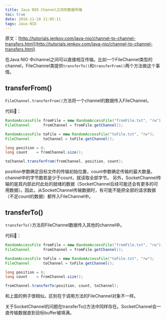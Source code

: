 ```yaml
---
title: Java NIO Channel之间的数据传输
toc: true
date: 2016-11-10 11:05:11
tags: Java NIO
---
```


原文：[http://tutorials.jenkov.com/java-nio/channel-to-channel-transfers.html](http://tutorials.jenkov.com/java-nio/channel-to-channel-transfers.html)

在Java NIO 中channel之间可以直接相互传输。比如一个FileChannel类型的channel，FileChannel类提供`transferTo()`和`transferFrom()`两个方法做这个事情。

## transferFrom()

`FileChannel.transferFrom()`方法将一个channel的数据传入FileChannel。

代码🌰：

```java
RandomAccessFile fromFile = new RandomAccessFile("fromFile.txt", "rw");
FileChannel      fromChannel = fromFile.getChannel();

RandomAccessFile toFile = new RandomAccessFile("toFile.txt", "rw");
FileChannel      toChannel = toFile.getChannel();

long position = 0;
long count    = fromChannel.size();

toChannel.transferFrom(fromChannel, position, count);
```

position参数确定目标文件的传输初始位置，count参数确定传输的最大数量。channel中的字节数若是少于count，就读取全部字节。
另外，SocketChannel传输的是其内部此时此处的就绪的数据（SocketChannel后续可能还会有更多的可用数据）。因此，从SocketChannel传输数据时，有可能不能把全部的请求数据（不足count的数据）都传入FileChannel中。

## transferTo()

`transferTo()`方法将FileChannel数据传入其他的channel中。

代码🌰：

```java
RandomAccessFile fromFile = new RandomAccessFile("fromFile.txt", "rw");
FileChannel      fromChannel = fromFile.getChannel();

RandomAccessFile toFile = new RandomAccessFile("toFile.txt", "rw");
FileChannel      toChannel = toFile.getChannel();

long position = 0;
long count    = fromChannel.size();

fromChannel.transferTo(position, count, toChannel);
```

和上面的例子很相似。区别在于调用方法的FileChannel对象不一样。

关于SocketChannel的问题在transferTo()方法中同样存在。SocketChannel会一直传输数据直到目标buffer被填满。


